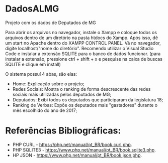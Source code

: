 # DadosALMG
Projeto com os dados de Deputados de MG


Para abrir os arquivos no navegador, instale o Xampp e coloque todos os arquivos dentro de um diretório na pasta htdocs do Xampp.
Após isso, dê um start no Apache dentro do XAMPP CONTROL PANEL. Vá no navegador, digite localhost/"nome do diretório".
Recomendo utilizar o Visual Studio Code e instalar a extensão SQLITE para o banco de dados funcionar. (para instalar a extensão, pressione ctrl + shift + x e pesquise na caixa de buscas SQLITE e clique em install)

O sistema possuí 4 abas, são elas:

- Home: Explicação sobre o projeto;
- Redes Sociais: Mostra o ranking de forma descrescente das redes sociais mais utilizadas pelos deputados de MG;
- Deputados: Exibi todos os deputados que participaram da legislatura 18;
- Ranking de Verbas: Expõe os deputados mais "gastadores" durante o mês escolhido do ano de 2017;


# Referências Bibliográficas:

- PHP CURL - https://php.net/manual/pt_BR/book.curl.php.
- PHP SQLITE3 - https://www.php.net/manual/pt_BR/book.sqlite3.php.
- HP JSON - https://www.php.net/manual/pt_BR/book.json.php.

